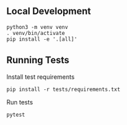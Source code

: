 ## Local Development

```
python3 -m venv venv
. venv/bin/activate
pip install -e '.[all]'
```

## Running Tests

Install test requirements

```
pip install -r tests/requirements.txt
```

Run tests

```
pytest
```

